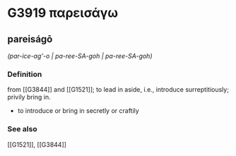 # G3919 παρεισάγω

## pareiságō

_(par-ice-ag'-o | pa-ree-SA-goh | pa-ree-SA-goh)_

### Definition

from [[G3844]] and [[G1521]]; to lead in aside, i.e., introduce surreptitiously; privily bring in.

- to introduce or bring in secretly or craftily

### See also

[[G1521]], [[G3844]]

